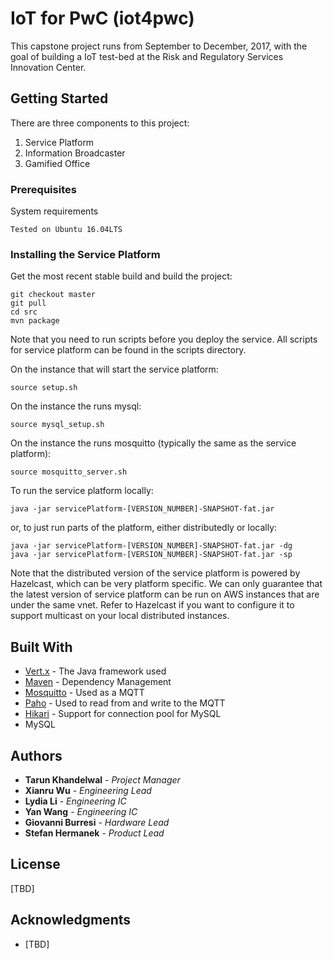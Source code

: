 # IoT for PwC (iot4pwc)

This capstone project runs from September to December, 2017, with the goal of building a IoT test-bed at the Risk and Regulatory Services Innovation Center.

## Getting Started

There are three components to this project:
1. Service Platform
2. Information Broadcaster
3. Gamified Office

### Prerequisites

System requirements

```
Tested on Ubuntu 16.04LTS
```

### Installing the Service Platform

Get the most recent stable build and build the project:
```
git checkout master
git pull
cd src
mvn package
```

Note that you need to run scripts before you deploy the service. All scripts for service platform can be found in the scripts directory. 

On the instance that will start the service platform:
```
source setup.sh
```

On the instance the runs mysql:
```
source mysql_setup.sh
```

On the instance the runs mosquitto (typically the same as the service platform):
```
source mosquitto_server.sh
```

To run the service platform locally:
```
java -jar servicePlatform-[VERSION_NUMBER]-SNAPSHOT-fat.jar
```
or, to just run parts of the platform, either distributedly or locally:
```
java -jar servicePlatform-[VERSION_NUMBER]-SNAPSHOT-fat.jar -dg
java -jar servicePlatform-[VERSION_NUMBER]-SNAPSHOT-fat.jar -sp
```

Note that the distributed version of the service platform is powered by Hazelcast, which can be very platform specific. We can only guarantee that the latest version of service platform can be run on AWS instances that are under the same vnet. Refer to Hazelcast if you want to configure it to support multicast on your local distributed instances.

## Built With

* [Vert.x](http://vertx.io/) - The Java framework used
* [Maven](https://maven.apache.org/) - Dependency Management
* [Mosquitto](https://mosquitto.org/) - Used as a MQTT
* [Paho](https://www.eclipse.org/paho/) - Used to read from and write to the MQTT
* [Hikari](https://github.com/brettwooldridge/HikariCP/) - Support for connection pool for MySQL
* MySQL

## Authors

* **Tarun Khandelwal** - *Project Manager*
* **Xianru Wu** - *Engineering Lead*
* **Lydia Li** - *Engineering IC*
* **Yan Wang** - *Engineering IC*
* **Giovanni Burresi** - *Hardware Lead*
* **Stefan Hermanek** - *Product Lead*


## License

[TBD]

## Acknowledgments

* [TBD]
